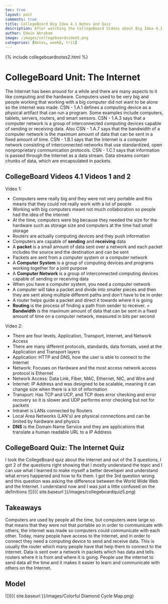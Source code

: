 ```yaml
---
toc: true
layout: post
comments: true
title: CollegeBoard Big Idea 4.1 Notes and Quiz
description: After watching the CollegeBoard Videos about Big Idea 4.1, I wrote some notes on this blog post about internet connections with the quiz I took at the end
author: Edwin Abraham
image: /images/collegeboardvideo5.png
categories: [Notes, week8, tri1]
---
```

{% include collegeboardnotes2.html %}

# CollegeBoard Unit: The Internet
The Internet has been around for a while and there are many aspects to it like computing and the hardware. Computers used to be very big and people working that working with a big computer did not want to be alone so the internet was made. CSN - 1.A.1 defines a computing device as a physical artifact that can run a program. Some examples include computers, tablets, servers, routers, and smart sensors. CSN - 1.A.3 says that a computer network is a group of interconnected computing devices capable of sending or receiving data. Also CSN - 1.A.7 says that the bandwidth of a computer network is the maximum amount of data that can be sent in a fixed amount of time. CSN - 1.B.1 says that the Internet is a computer network consisting of interconnected networks that use standardized, open nonproprietary communication protocols. CSN - 1.C.1 says that information is passed through the Internet as a data stream. Data streams contain chunks of data, which are encapsulated in packets.

## CollegeBoard Videos 4.1 Videos 1 and 2

Video 1:
- Computers were really big and they were not very portable and this means that they could not really work with a lot of people
- Working with big computers meant not much collaboration so people had the idea of the internet
- At the time, computers were big because they needed the size for the hardware such as storage size and computers at the time had small storage
- Routers are actually computing devices and they push information
- Computers are capable of **sending** and **receiving** data
- A **packet** is a small amount of data sent over a network and each packet includes the source and the destination and can be sent
- Packets are sent from a computer system or a computer network
- A **Computer System** is a group of computing devices and programs working together for a joint purpose
- A **Computer Network** is a group of interconnected computing devices capable of sending or receiving data
- When you have a computer system, you need a computer network
- A computer will take a packet and divide into smaller pieces and then they are sent along multiple different paths and don't have to be in order
- A router helps guide a packet and direct it towards where it is going
- **Routing** is the process of finding a path from sender to receiver.
= **Bandwidth** is the maximum amount of data that can be sent in a fixed amount of time on a computer network, measured in bits per second

Video 2:
- There are four levels, Application, Transport, Internet, and Network Access
- There are many different protocols, standards, data formats, used at the Application and Transport layers
- Application: HTTP and DNS, how the user is able to connect to the Internet
- Network: Focuses on Hardware and the most access network access protocol is Ethernet
- Network Access: Data Link, Fiber, MAC, Ethernet, NIC, and Wire and
- Internet: IP Address and was designed to be scalable, meaning it can change size when there is a lot of information
- Transport: Has TCP and UCP, and TCP does error checking and error recovery so it is slower and UDP performs error checking but not for packets
- Intranet is LANs connected by Routers
- Local Area Networks (LAN's) are physical connections and can be limited by hardware and physics
- **DNS** is the Domain Name Service and they are applications that translate a human readable URL to a IP Address

## CollegeBoard Quiz: The Internet Quiz
I took the CollegeBoard quiz about the Internet and out of the 3 questions, I got 2 of the questions right showing that I mostly understand the topic and I can use what I learned to make myself a better developer and understand what errors happened and how to fix them. I got the 3rd question wrong and this question was asking the difference between the World Wide Web and the Internet. I understand now and I was just a little confused on the definitions
![]({{ site.baseurl }}/images/collegeboardquiz5.png)

## Takeaways
Computers are used by people all the time, but computers were large so that means that they were not that portable so in order to communicate with others, the internet was made so computers could communicate with each other. Today, many people have access to the Internet, and in order to connect they need a computing device to send and receive data. This is usually the router which many people have that help them to connect to the internet. Data is sent over a network in packets which has data and tells routers where it is from and where it is going. People use the internet to send data all the time and it makes it easier to learn and communicate with others on the Internet.

## Model
![]({{ site.baseurl }}/images/Colorful Diamond Cycle Map.png)